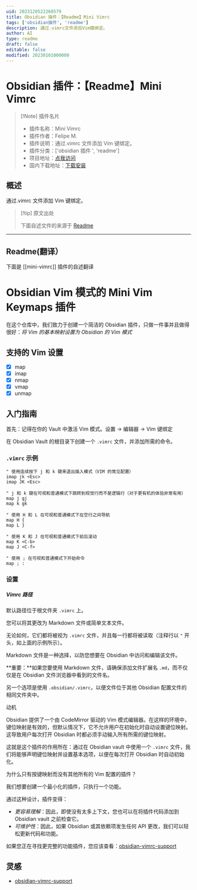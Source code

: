 ```yaml
---
uid: 2023120522260579
title: Obsidian 插件：【Readme】Mini Vimrc
tags: ['obsidian插件', 'readme']
description: 通过.vimrc文件添加Vim键绑定。
author: AI
type: readme
draft: false
editable: false
modified: 20230101000000
---
```


# Obsidian 插件：【Readme】Mini Vimrc

> [!Note] 插件名片
> - 插件名称：Mini Vimrc
> - 插件作者：Felipe M.
> - 插件说明：通过.vimrc 文件添加 Vim 键绑定。
> - 插件分类：['obsidian 插件 ', 'readme']
> - 项目地址：[点我访问](https://github.com/cabra-arretado/mini-vimrc-obsidian)
> - 国内下载地址：[下载安装](https://pkmer.cn/products/plugin/pluginMarket/?mini-vimrc)

## 概述

通过.vimrc 文件添加 Vim 键绑定。

> [!tip] 原文出处
>
>下面自述文件的来源于 [Readme](https://ghproxy.net/https://raw.githubusercontent.com/cabra-arretado/mini-vimrc-obsidian/main/README.md)
>

---

## Readme(翻译）

下面是 [[mini-vimrc]] 插件的自述翻译

# Obsidian Vim 模式的 Mini Vim Keymaps 插件

在这个仓库中，我们致力于创建一个简洁的 Obsidian 插件，只做一件事并且做得很好：*将 Vim 的基本映射设置为 Obsidian 的 Vim 模式*

## 支持的 Vim 设置

- [x] map
- [x] imap
- [x] nmap
- [x] vmap
- [x] unmap

## 入门指南

首先：记得在你的 Vault 中激活 Vim 模式。设置 -> 编辑器 -> Vim 键绑定

在 Obsidian Vault 的根目录下创建一个 `.vimrc` 文件，并添加所需的命令。

### `.vimrc` 示例

``` vimscript
" 使用连续按下 j 和 k 键来退出插入模式（VIM 的常见配置）
imap jk <Esc>
imap JK <Esc>

" j 和 k 键在可视和普通模式下跳转到视觉行而不是逻辑行（对于更有机的体验非常有用）
map j gj
map k gk

" 使用 H 和 L 在可视和普通模式下在空行之间导航
map H {
map L }

" 使用 K 和 J 在可视和普通模式下前后滚动
map K <C-b>
map J <C-f>

" 使用 ; 在可视和普通模式下开始命令
map ; :
```

### 设置

##### Vimrc 路径

默认路径位于根文件夹 `.vimrc` 上。

您可以将其更改为 Markdown 文件或简单文本文件。

无论如何，它们都将被视为 `.vimrc` 文件，并且每一行都将被读取（注释行以 `"` 开头，如上面的示例所示）。

Markdown 文件是一种选择，以防您想要在 Obsidian 中访问和编辑该文件。

**重要：**如果您要使用 Markdown 文件，请确保添加文件扩展名 `.md`，而不仅仅是在 Obsidian 文件浏览器中看到的文件名。

另一个选项是使用 `.obsidian/.vimrc`，以便文件位于其他 Obsidian 配置文件的相同文件夹中。

动机

Obsidian 提供了一个由 CodeMirror 驱动的 Vim 模式编辑器。在这样的环境中，键位映射是有效的，但默认情况下，它不允许用户在初始化时自动设置键位映射。这导致用户每次打开 Obsidian 时都必须手动输入所有所需的键位映射。

这就是这个插件的作用所在：通过在 Obsidian vault 中使用一个 `.vimrc` 文件，我们将能够声明键位映射并设置基本选项，以便在每次打开 Obsidian 时自动初始化。

为什么只有按键映射而没有其他所有的 Vim 配置的插件？

我们想要创建一个最小化的插件，只执行一个功能。

通过这种设计，插件变得：

* *更容易理解*：因此，即使没有太多上下文，您也可以在将插件代码添加到 Obsidian vault 之前检查它。
* *可维护性*：因此，如果 Obsidian 或其依赖项发生任何 API 更改，我们可以轻松更新代码和功能。

如果您正在寻找更完整的功能插件，您应该查看：[obsidian-vimrc-support](https://github.com/esm7/obsidian-vimrc-support)

## 灵感

* [obsidian-vimrc-support](https://github.com/esm7/obsidian-vimrc-support)
